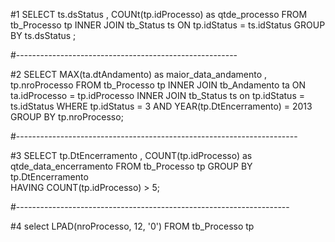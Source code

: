 <!-- # Graphic decidi usar uma api service de casos de covid, como é service achei legal usar ela (por não achar um service mais interessante).
# Table-Custom, fiz um "CRUD" simples com dados de funcionario, é um "CRUD" simples, porém faz o que foi pedido no requesito.


 -->

#1
SELECT 
	ts.dsStatus , COUNt(tp.idProcesso) as qtde_processo
FROM 
	tb_Processo tp
INNER JOIN
	tb_Status ts ON tp.idStatus = ts.idStatus 
GROUP BY ts.dsStatus ;

#-------------------------------------------------------

#2
SELECT 
	MAX(ta.dtAndamento) as maior_data_andamento ,
	tp.nroProcesso 
FROM 
	tb_Processo tp 
INNER JOIN
	tb_Andamento ta ON ta.idProcesso = tp.idProcesso 
INNER JOIN 
	tb_Status ts on tp.idStatus  = ts.idStatus 
WHERE 
	tp.idStatus = 3
AND 
	YEAR(tp.DtEncerramento) = 2013
GROUP BY tp.nroProcesso;

#----------------------------------------------------------------------

#3
SELECT 
	tp.DtEncerramento , COUNT(tp.idProcesso) as qtde_data_encerramento
FROM 
	tb_Processo tp
GROUP BY tp.DtEncerramento  
HAVING COUNT(tp.idProcesso) > 5;

#--------------------------------------------------------------------

#4
select 
	LPAD(nroProcesso, 12, '0') 
FROM 
	tb_Processo tp